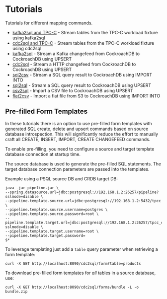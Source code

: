 # Tutorials

Tutorials for different mapping commands.

- [kafka2sql and TPC-C](kafka2sql-tpcc.md) - Stream tables from the TPC-C workload fixture using kafka2sql
- [cdc2sql and TPC-C](cdc2sql-tpcc.md) - Stream tables from the TPC-C workload fixture using cdc2sql
- [kafka2sql](kafka2sql.md) - Stream a Kafka changefeed from CockroachDB to CockroachDB using UPSERT
- [cdc2sql](cdc2sql.md) - Stream a HTTP changefeed from CockroachDB to CockroachDB using UPSERT
- [sql2csv](sql2csv.md) - Stream a SQL query result to CockroachDB using IMPORT INTO
- [sql2sql](sql2sql.md) - Stream a SQL query result to CockroachDB using UPSERT
- [csv2sql](csv2sql.md) - Import a CSV file to CockroachDB using UPSERT
- [flat2csv](flat2csv.md) - Import a flat file from S3 to CockroachDB using IMPORT INTO 

## Pre-filled Form Templates  

In these tutorials there is an option to use pre-filled form templates with generated 
SQL create, delete and upsert commands based on source database introspection. 
This will significantly reduce the effort to manually craft all CREATE, INSERT, 
IMPORT, CREATE CHANGEFEED commands.

To enable pre-filling, you need to configure a source and target template database
connection at startup time. 

The source database is used to generate the pre-filled SQL statements. 
The target database connection parameters are passed into the templates.
                                                      
Example using a PSQL source DB and CRDB target DB:

    java -jar pipeline.jar \
    --spring.datasource.url=jdbc:postgresql://192.168.1.2:26257/pipeline?sslmode=disable \
    --pipeline.template.source.url=jdbc:postgresql://192.168.1.2:5432/tpcc \
    --pipeline.template.source.username=postgres \
    --pipeline.template.source.password=root \
    --pipeline.template.target.url=jdbc:postgresql://192.168.1.2:26257/tpcc_copy?sslmode=disable \
    --pipeline.template.target.username=root \
    --pipeline.template.target.password=
    $*

To leverage templating just add a `table` query parameter when retrieving a form template:

    curl -X GET http://localhost:8090/cdc2sql/form?table=products
   
To download pre-filled form templates for _all_ tables in a source database, use:

    curl -X GET http://localhost:8090/cdc2sql/forms/bundle -L -o bundle.zip

 